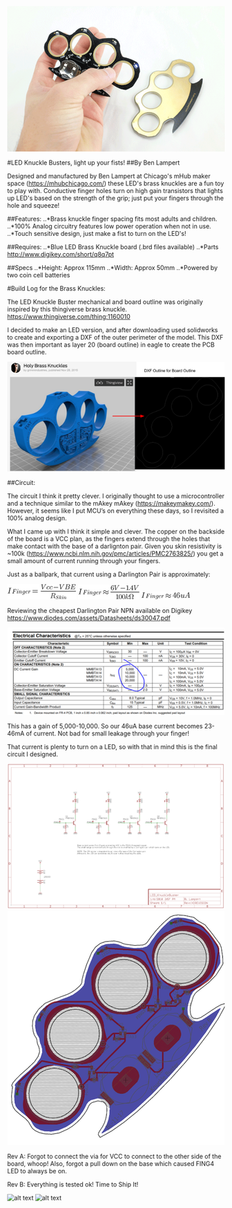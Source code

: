 
[gif]: https://github.com/lampertb/LEDKnuckleBuster/blob/master/Images/touchExample.gif "LED Knuckle Buster In Action"
[datasheet]: https://github.com/lampertb/LEDKnuckleBuster/blob/master/Images/datasheet.png "Darlington NPN Datasheet"
[dxfExample]: https://github.com/lampertb/LEDKnuckleBuster/blob/master/Images/dxfExample.png "Exporting DXF Design"
[equation1]: https://github.com/lampertb/LEDKnuckleBuster/blob/master/Images/equation1.png "Base current equation"
[equation2]: https://github.com/lampertb/LEDKnuckleBuster/blob/master/Images/equation2.png "Base current equation"
[equation3]: https://github.com/lampertb/LEDKnuckleBuster/blob/master/Images/equation3.png "Base current equation"

[handFist]: https://github.com/lampertb/LEDKnuckleBuster/blob/master/Images/handFist.png "LED Knuckle Buster In Action"
[layout]: https://github.com/lampertb/LEDKnuckleBuster/blob/master/Images/layout.png "Board layout with fill"
[productPhoto]: https://github.com/lampertb/LEDKnuckleBuster/blob/master/Images/productPhoto.png "LED Knuckle Buster In Action"
[schematic]: https://github.com/lampertb/LEDKnuckleBuster/blob/master/Images/schematic.png "LED Knuckle Buster Schematic"

![alt text][gif]

#LED Knuckle Busters, light up your fists!
##By Ben Lampert

Designed and manufactured by Ben Lampert at Chicago's mHub maker space (https://mhubchicago.com/) these LED's brass knuckles are a fun toy to play with. Conductive finger holes turn on high gain transistors that lights up LED's based on the strength of the grip; just put your fingers through the hole and squeeze!

##Features:
..*Brass knuckle finger spacing fits most adults and children.
..*100% Analog circuitry features low power operation when not in use.
..*Touch sensitive design, just make a fist to turn on the LED's!

##Requires:
..*Blue LED Brass Knuckle board (.brd files available)
..*Parts http://www.digikey.com/short/q8q7pt

##Specs
..*Height: Approx 115mm
..*Width: Approx 50mm
..*Powered by two coin cell batteries


#Build Log for the Brass Knuckles:

The LED Knuckle Buster mechanical and board outline was originally inspired by this thingiverse brass knuckle.
https://www.thingiverse.com/thing:1160010

I decided to make an LED version, and after downloading used solidworks to create and exporting a DXF of the outer perimeter of the model. This DXF was then important as layer 20 (board outline) in eagle to create the PCB board outline.

![alt text][dxfExample]


##Circuit:

The circuit I think it pretty clever. I originally thought to use a microcontroller and a technique similar to the mAkey mAkey (https://makeymakey.com/). However, it seems like I put MCU’s on everything these days, so I revisited a 100% analog design.

What I came up with I think it simple and clever. The copper on the backside of the board is a VCC plan, as the fingers extend through the holes that make contact with the base of a darlignton pair. Given you skin resistivity is ~100k (https://www.ncbi.nlm.nih.gov/pmc/articles/PMC2763825/) you get a small amount of current running through your fingers.

Just as a ballpark, that current using a Darlington Pair is approximately:

![alt text][equation1]
![alt text][equation2]
![alt text][equation3]


Reviewing the cheapest Darlington Pair NPN available on Digikey
https://www.diodes.com/assets/Datasheets/ds30047.pdf

![alt text][datasheet]

This has a gain of 5,000-10,000. So our 46uA base current becomes 23-46mA of current. Not bad for small leakage through your finger!

That current is plenty to turn on a LED, so with that in mind this is the final circuit I designed.

![alt text][schematic]
![alt text][layout]

Rev A:
Forgot to connect the via for VCC to connect to the other side of the board, whoop!
Also, forgot a pull down on the base which caused FING4 LED to always be on.

Rev B:
Everything is tested ok! Time to Ship It!

![alt text][productPhoto]
![alt text][handFist]



